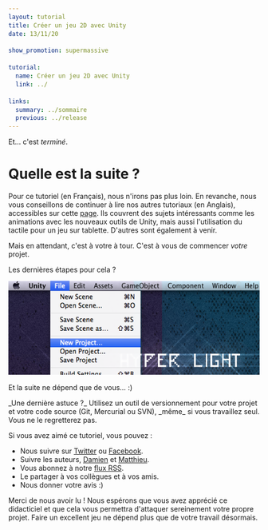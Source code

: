 ```yaml
---
layout: tutorial
title: Créer un jeu 2D avec Unity
date: 13/11/20

show_promotion: supermassive

tutorial:
  name: Créer un jeu 2D avec Unity
  link: ../

links:
  summary: ../sommaire
  previous: ../release
---
```


Et… c'est _terminé_.

# Quelle est la suite ?

Pour ce tutoriel (en Français), nous n'irons pas plus loin. En revanche, nous vous conseillons de continuer à lire nos autres tutoriaux (en Anglais), accessibles sur cette [page](/tutorials). Ils couvrent des sujets intéressants comme les animations avec les nouveaux outils de Unity, mais aussi l'utilisation du tactile pour un jeu sur tablette. D'autres sont également à venir.

Mais en attendant, c'est à votre à tour. C'est à vous de commencer _votre_ projet.

Les dernières étapes pour cela ?

[ ![Dernières étapes][last] ][last]

Et la suite ne dépend que de vous… :)

<md-tip>
_Une dernière astuce ?_ Utilisez un outil de versionnement pour votre projet et votre code source (Git, Mercurial ou SVN), _même_ si vous travaillez seul. Vous ne le regretterez pas.
</md-tip>

<br />

Si vous avez aimé ce tutoriel, vous pouvez :

* Nous suivre sur [Twitter](https://twitter.com/pixelnest) ou [Facebook](https://www.facebook.com/pixelneststudio).
* Suivre les auteurs, [Damien](https://twitter.com/valryon) et [Matthieu](https://twitter.com/solarsailer).
* Vous abonnez à notre [flux RSS](http://feedpress.me/pixelnest).
* Le partager à vos collègues et à vos amis.
* Nous donner votre avis :)

Merci de nous avoir lu ! Nous espérons que vous avez apprécié ce didacticiel et que cela vous permettra d'attaquer sereinement votre propre projet. Faire un excellent jeu ne dépend plus que de votre travail désormais.


[last]: ../../2d-game-unity/conclusion/-img/last.png
